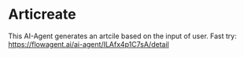 # Articreate
This AI-Agent generates an artcile based on the input of user.
Fast try: https://flowagent.ai/ai-agent/ILAfx4p1C7sA/detail
